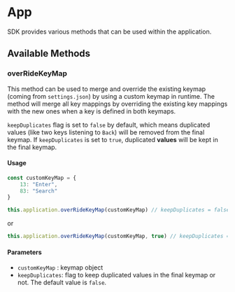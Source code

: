 # App

SDK provides various methods that can be used within the application.

## Available Methods

### overRideKeyMap

This method can be used to merge and override the existing keymap (coming from `settings.json`) by using a custom keymap in runtime. The method will merge all key mappings by overriding the existing key mappings with the new ones when a key is defined in both keymaps.

`keepDuplicates` flag is set to `false` by default, which means duplicated values (like two keys listening to `Back`) will be removed from the final keymap. If `keepDuplicates` is set to `true`, duplicated **values** will be kept in the final keymap.

#### Usage

```js
const customKeyMap = {
    13: "Enter",
    83: "Search"
}

this.application.overRideKeyMap(customKeyMap) // keepDuplicates = false
```

or

```js
this.application.overRideKeyMap(customKeyMap, true) // keepDuplicates = true
```

#### Parameters

- `customKeyMap` : keymap object
- `keepDuplicates`: flag to keep duplicated values in the final keymap or not. The default value is `false`.
